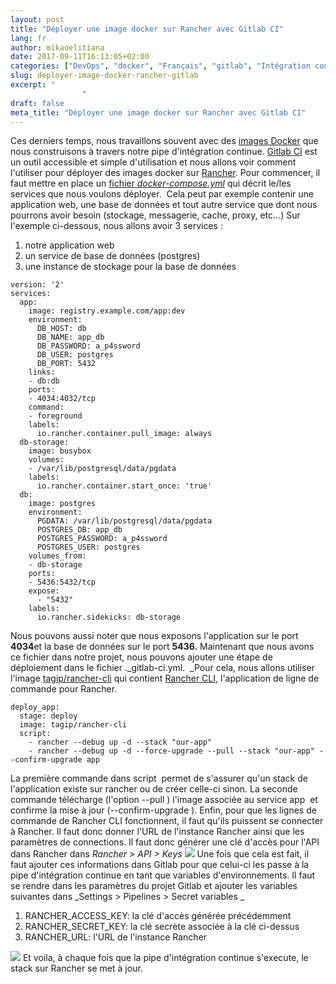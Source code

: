 ```yaml
---
layout: post
title: "Déployer une image docker sur Rancher avec Gitlab CI"
lang: fr
author: mikaoelitiana
date: 2017-09-11T16:13:05+02:00
categories: ["DevOps", "docker", "Français", "gitlab", "Intégration continue", "pll_59d22ff5b59c8", "rancher"]
slug: deployer-image-docker-rancher-gitlab
excerpt: "
				"
draft: false
meta_title: "Déployer une image docker sur Rancher avec Gitlab CI"
---
```


Ces derniers temps, nous travaillons souvent avec des [images Docker](https://hub.docker.com/) que nous construisons à travers notre pipe d'intégration continue. [Gitlab CI](https://about.gitlab.com/features/gitlab-ci-cd/) est un outil accessible et simple d'utilisation et nous allons voir comment l'utiliser pour déployer des images docker sur [Rancher](http://rancher.com/). Pour commencer, il faut mettre en place un [fichier _docker-compose.yml_](https://docs.docker.com/compose/) qui décrit le/les services que nous voulons déployer.  Cela peut par exemple contenir une application web, une base de données et tout autre service que dont nous pourrons avoir besoin (stockage, messagerie, cache, proxy, etc...) Sur l'exemple ci-dessous, nous allons avoir 3 services :

1.  notre application web
2.  un service de base de données (postgres)
3.  une instance de stockage pour la base de données

```
version: '2'
services:
  app:
    image: registry.example.com/app:dev
    environment:
      DB_HOST: db
      DB_NAME: app_db
      DB_PASSWORD: a_p4ssword
      DB_USER: postgres
      DB_PORT: 5432
    links:
    - db:db
    ports:
    - 4034:4032/tcp
    command:
    - foreground
    labels:
      io.rancher.container.pull_image: always
  db-storage:
    image: busybox
    volumes:
    - /var/lib/postgresql/data/pgdata
    labels:
      io.rancher.container.start_once: 'true'
  db:
    image: postgres
    environment:
      PGDATA: /var/lib/postgresql/data/pgdata
      POSTGRES_DB: app_db
      POSTGRES_PASSWORD: a_p4ssword
      POSTGRES_USER: postgres
    volumes_from:
    - db-storage
    ports:
    - 5436:5432/tcp
    expose:
      - "5432"
    labels:
      io.rancher.sidekicks: db-storage
```
Nous pouvons aussi noter que nous exposons l'application sur le port **4034**et la base de données sur le port **5436.** Maintenant que nous avons ce fichier dans notre projet, nous pouvons ajouter une étape de déploiement dans le fichier ._gitlab-ci.yml.  _Pour cela, nous allons utiliser l'image [tagip/rancher-cli](https://hub.docker.com/r/tagip/rancher-cli/) qui contient [Rancher CLI](http://rancher.com/docs/rancher/v1.2/en/cli/), l'application de ligne de commande pour Rancher.
```
deploy_app:
  stage: deploy
  image: tagip/rancher-cli
  script:
    - rancher --debug up -d --stack "our-app"
    - rancher --debug up -d --force-upgrade --pull --stack "our-app" --confirm-upgrade app
```
La première commande dans <span style="lang:default decode:true crayon-inline ">script</span>  permet de s'assurer qu'un stack de l'application existe sur rancher ou de créer celle-ci sinon. La seconde commande télécharge (l'option <span style="lang:default decode:true crayon-inline ">\--pull</span> ) l'image associée au service <span style="lang:default decode:true crayon-inline ">app</span>  et confirme la mise à jour (<span style="lang:default decode:true crayon-inline ">\--confirm-upgrade</span> ). Enfin, pour que les lignes de commande de Rancher CLI fonctionnent, il faut qu'ils puissent se connecter à Rancher. Il faut donc donner l'URL de l'instance Rancher ainsi que les paramètres de connections. Il faut donc générer une clé d'accès pour l'API dans Rancher dans _Rancher > API > Keys_ ![](./Capture-d’écran-2017-09-11-à-17.01.26-1024x155.png) Une fois que cela est fait, il faut ajouter ces informations dans Gitlab pour que celui-ci les passe à la pipe d'intégration continue en tant que variables d'environnements. Il faut se rendre dans les paramètres du projet Gitlab et ajouter les variables suivantes dans _Settings > Pipelines > Secret variables _

1.  RANCHER\_ACCESS\_KEY: la clé d'accès générée précédemment
2.  RANCHER\_SECRET\_KEY: la clé secrète associée à la clé ci-dessus
3.  RANCHER\_URL: l'URL de l'instance Rancher

![](./Capture-d’écran-2017-09-11-à-17.04.40-1024x432.png) Et voila, à chaque fois que la pipe d'intégration continue s'execute, le stack sur Rancher se met à jour.